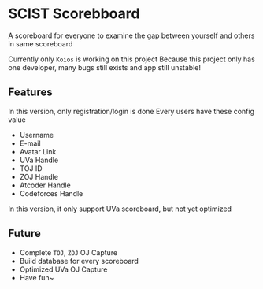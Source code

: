 # SCIST Scorebboard

A scoreboard for everyone to examine the gap between yourself and others in same scoreboard

Currently only `Koios` is working on this project
Because this project only has one developer, many bugs still exists and app still unstable!

## Features
In this version, only registration/login is done
Every users have these config value
- Username
- E-mail
- Avatar Link
- UVa Handle
- TOJ ID
- ZOJ Handle
- Atcoder Handle
- Codeforces Handle

In this version, it only support UVa scoreboard, but not yet optimized

## Future
- Complete `TOJ`, `ZOJ` OJ Capture
- Build database for every scoreboard
- Optimized UVa OJ Capture
- Have fun~